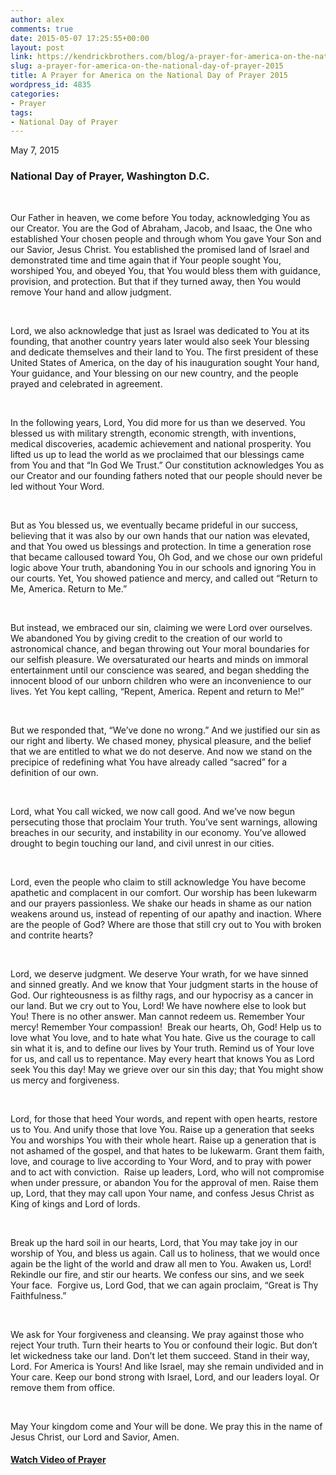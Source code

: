 ```yaml
---
author: alex
comments: true
date: 2015-05-07 17:25:55+00:00
layout: post
link: https://kendrickbrothers.com/blog/a-prayer-for-america-on-the-national-day-of-prayer-2015/
slug: a-prayer-for-america-on-the-national-day-of-prayer-2015
title: A Prayer for America on the National Day of Prayer 2015
wordpress_id: 4835
categories:
- Prayer
tags:
- National Day of Prayer
---
```


May 7, 2015

### **National Day of Prayer, Washington D.C.**

 

Our Father in heaven, we come before You today, acknowledging You as our Creator. You are the God of Abraham, Jacob, and Isaac, the One who established Your chosen people and through whom You gave Your Son and our Savior, Jesus Christ. You established the promised land of Israel and demonstrated time and time again that if Your people sought You, worshiped You, and obeyed You, that You would bless them with guidance, provision, and protection. But that if they turned away, then You would remove Your hand and allow judgment.

 

Lord, we also acknowledge that just as Israel was dedicated to You at its founding, that another country years later would also seek Your blessing and dedicate themselves and their land to You. The first president of these United States of America, on the day of his inauguration sought Your hand, Your guidance, and Your blessing on our new country, and the people prayed and celebrated in agreement.

 

In the following years, Lord, You did more for us than we deserved. You blessed us with military strength, economic strength, with inventions, medical discoveries, academic achievement and national prosperity. You lifted us up to lead the world as we proclaimed that our blessings came from You and that “In God We Trust.” Our constitution acknowledges You as our Creator and our founding fathers noted that our people should never be led without Your Word.

 

But as You blessed us, we eventually became prideful in our success, believing that it was also by our own hands that our nation was elevated, and that You owed us blessings and protection. In time a generation rose that became calloused toward You, Oh God, and we chose our own prideful logic above Your truth, abandoning You in our schools and ignoring You in our courts. Yet, You showed patience and mercy, and called out “Return to Me, America. Return to Me.”

 

But instead, we embraced our sin, claiming we were Lord over ourselves. We abandoned You by giving credit to the creation of our world to astronomical chance, and began throwing out Your moral boundaries for our selfish pleasure. We oversaturated our hearts and minds on immoral entertainment until our conscience was seared, and began shedding the innocent blood of our unborn children who were an inconvenience to our lives. Yet You kept calling, “Repent, America. Repent and return to Me!”

 

But we responded that, “We’ve done no wrong.” And we justified our sin as our right and liberty. We chased money, physical pleasure, and the belief that we are entitled to what we do not deserve. And now we stand on the precipice of redefining what You have already called “sacred” for a definition of our own.

 

Lord, what You call wicked, we now call good. And we’ve now begun persecuting those that proclaim Your truth. You’ve sent warnings, allowing breaches in our security, and instability in our economy. You’ve allowed drought to begin touching our land, and civil unrest in our cities.

 

Lord, even the people who claim to still acknowledge You have become apathetic and complacent in our comfort. Our worship has been lukewarm and our prayers passionless. We shake our heads in shame as our nation weakens around us, instead of repenting of our apathy and inaction. Where are the people of God? Where are those that still cry out to You with broken and contrite hearts?

 

Lord, we deserve judgment. We deserve Your wrath, for we have sinned and sinned greatly. And we know that Your judgment starts in the house of God. Our righteousness is as filthy rags, and our hypocrisy as a cancer in our land. But we cry out to You, Lord! We have nowhere else to look but You! There is no other answer. Man cannot redeem us. Remember Your mercy! Remember Your compassion!  Break our hearts, Oh, God! Help us to love what You love, and to hate what You hate. Give us the courage to call sin what it is, and to define our lives by Your truth. Remind us of Your love for us, and call us to repentance. May every heart that knows You as Lord seek You this day! May we grieve over our sin this day; that You might show us mercy and forgiveness.

 

Lord, for those that heed Your words, and repent with open hearts, restore us to You. And unify those that love You. Raise up a generation that seeks You and worships You with their whole heart. Raise up a generation that is not ashamed of the gospel, and that hates to be lukewarm. Grant them faith, love, and courage to live according to Your Word, and to pray with power and to act with conviction.  Raise up leaders, Lord, who will not compromise when under pressure, or abandon You for the approval of men. Raise them up, Lord, that they may call upon Your name, and confess Jesus Christ as King of kings and Lord of lords.  

 

Break up the hard soil in our hearts, Lord, that You may take joy in our worship of You, and bless us again. Call us to holiness, that we would once again be the light of the world and draw all men to You. Awaken us, Lord! Rekindle our fire, and stir our hearts. We confess our sins, and we seek Your face.  Forgive us, Lord God, that we can again proclaim, “Great is Thy Faithfulness.”

 

We ask for Your forgiveness and cleansing. We pray against those who reject Your truth. Turn their hearts to You or confound their logic. But don’t let wickedness take our land. Don’t let them succeed. Stand in their way, Lord. For America is Yours! And like Israel, may she remain undivided and in Your care. Keep our bond strong with Israel, Lord, and our leaders loyal. Or remove them from office.

 

May Your kingdom come and Your will be done. We pray this in the name of Jesus Christ, our Lord and Savior, Amen.

  
  
  


#### [Watch Video of Prayer](https://www.youtube.com/watch?v=LqH7SRI30bY)

  
  
  

